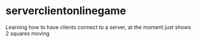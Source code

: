 # serverclientonlinegame
Learning how to have clients connect to a server, at the moment just shows 2 squares moving
